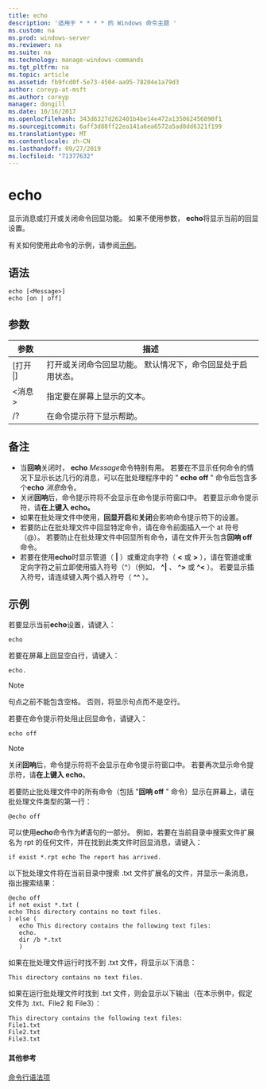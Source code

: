 ```yaml
---
title: echo
description: '适用于 * * * * 的 Windows 命令主题 '
ms.custom: na
ms.prod: windows-server
ms.reviewer: na
ms.suite: na
ms.technology: manage-windows-commands
ms.tgt_pltfrm: na
ms.topic: article
ms.assetid: fb9fcd0f-5e73-4504-aa95-78204e1a79d3
author: coreyp-at-msft
ms.author: coreyp
manager: dongill
ms.date: 10/16/2017
ms.openlocfilehash: 343d6327d262401b4be14e472a135062456890f1
ms.sourcegitcommit: 6aff3d88ff22ea141a6ea6572a5ad8dd6321f199
ms.translationtype: MT
ms.contentlocale: zh-CN
ms.lasthandoff: 09/27/2019
ms.locfileid: "71377632"
---
```

# <a name="echo"></a>echo



显示消息或打开或关闭命令回显功能。 如果不使用参数， **echo**将显示当前的回显设置。

有关如何使用此命令的示例，请参阅[示例](#examples)。

## <a name="syntax"></a>语法

```
echo [<Message>]
echo [on | off]
```

## <a name="parameters"></a>参数

|参数|描述|
|---------|-----------|
|[打开 \|]|打开或关闭命令回显功能。 默认情况下，命令回显处于启用状态。|
|\<消息 >|指定要在屏幕上显示的文本。|
|/?|在命令提示符下显示帮助。|

## <a name="remarks"></a>备注

-   当**回响**关闭时， **echo** *Message*命令特别有用。 若要在不显示任何命令的情况下显示长达几行的消息，可以在批处理程序中的 " **echo off** " 命令后包含多个**echo** *消息*命令。
-   关闭**回响**后，命令提示符将不会显示在命令提示符窗口中。 若要显示命令提示符，请**在上键入 echo。**
-   如果在批处理文件中使用，**回显开启**和**关闭**会影响命令提示符下的设置。
-   若要防止在批处理文件中回显特定命令，请在命令前面插入一个 at 符号（@）。 若要防止在批处理文件中回显所有命令，请在文件开头包含**回响 off**命令。
-   若要在使用**echo**时显示管道（ **|** ）或重定向字符（ **<** 或 **>** ），请在管道或重定向字符之前立即使用插入符号（^）（例如， **^|** 、 **^>** 或 **^<** ）。 若要显示插入符号，请连续键入两个插入符号（ **^^** ）。

## <a name="examples"></a>示例

若要显示当前**echo**设置，请键入：

```
echo
```

若要在屏幕上回显空白行，请键入：

```
echo.
```

> [!NOTE]
> 句点之前不能包含空格。 否则，将显示句点而不是空行。

若要在命令提示符处阻止回显命令，请键入：

```
echo off 
```

> [!NOTE]
> 关闭**回响**后，命令提示符将不会显示在命令提示符窗口中。 若要再次显示命令提示符，请**在上键入 echo**。

若要防止批处理文件中的所有命令（包括 "**回响 off** " 命令）显示在屏幕上，请在批处理文件类型的第一行：

```
@echo off
```

可以使用**echo**命令作为**if**语句的一部分。 例如，若要在当前目录中搜索文件扩展名为 rpt 的任何文件，并在找到此类文件时回显消息，请键入：

```
if exist *.rpt echo The report has arrived.
```

以下批处理文件将在当前目录中搜索 .txt 文件扩展名的文件，并显示一条消息，指出搜索结果：

```
@echo off
if not exist *.txt (
echo This directory contains no text files.
) else (
   echo This directory contains the following text files:
   echo.
   dir /b *.txt
   )
```

如果在批处理文件运行时找不到 .txt 文件，将显示以下消息：

```
This directory contains no text files.
```

如果在运行批处理文件时找到 .txt 文件，则会显示以下输出（在本示例中，假定文件为 .txt、File2 和 File3）：

```
This directory contains the following text files:
File1.txt
File2.txt
File3.txt
```

#### <a name="additional-references"></a>其他参考

[命令行语法项](command-line-syntax-key.md)
